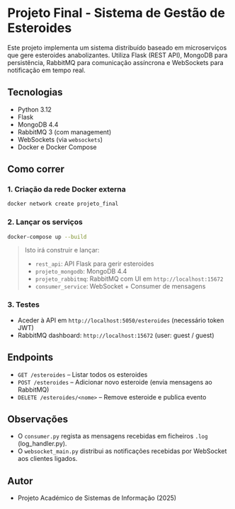 # Projeto Final - Sistema de Gestão de Esteroides

Este projeto implementa um sistema distribuído baseado em microserviços que gere esteroides anabolizantes. Utiliza Flask (REST API), MongoDB para persistência, RabbitMQ para comunicação assíncrona e WebSockets para notificação em tempo real.

## Tecnologias

- Python 3.12
- Flask
- MongoDB 4.4
- RabbitMQ 3 (com management)
- WebSockets (via `websockets`)
- Docker e Docker Compose

## Como correr

### 1. Criação da rede Docker externa

```bash
docker network create projeto_final
```

### 2. Lançar os serviços

```bash
docker-compose up --build
```

> Isto irá construir e lançar:
> - `rest_api`: API Flask para gerir esteroides
> - `projeto_mongodb`: MongoDB 4.4
> - `projeto_rabbitmq`: RabbitMQ com UI em `http://localhost:15672`
> - `consumer_service`: WebSocket + Consumer de mensagens

### 3. Testes

- Aceder à API em `http://localhost:5050/esteroides` (necessário token JWT)
- RabbitMQ dashboard: `http://localhost:15672` (user: guest / guest)

## Endpoints

- `GET /esteroides` – Listar todos os esteroides
- `POST /esteroides` – Adicionar novo esteroide (envia mensagens ao RabbitMQ)
- `DELETE /esteroides/<nome>` – Remove esteroide e publica evento

## Observações

- O `consumer.py` regista as mensagens recebidas em ficheiros `.log` (log_handler.py).
- O `websocket_main.py` distribui as notificações recebidas por WebSocket aos clientes ligados.

## Autor

- Projeto Académico de Sistemas de Informação (2025)
